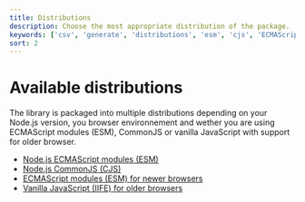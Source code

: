 ```yaml
---
title: Distributions
description: Choose the most appropriate distribution of the package.
keywords: ['csv', 'generate', 'distributions', 'esm', 'cjs', 'ECMAScript', 'modules', 'CommonJS', 'IIFE']
sort: 2
---
```


# Available distributions

The library is packaged into multiple distributions depending on your Node.js version, you browser environnement and wether you are using ECMAScript modules (ESM), CommonJS or vanilla JavaScript with support for older browser.

* [Node.js ECMAScript modules (ESM)](/generate/distributions/nodejs_esm/)
* [Node.js CommonJS (CJS)](/generate/distributions/nodejs_cjs/)
* [ECMAScript modules (ESM) for newer browsers](/generate/distributions/browser_esm/)
* [Vanilla JavaScript (IIFE) for older browsers](/generate/distributions/browser_iife/)
